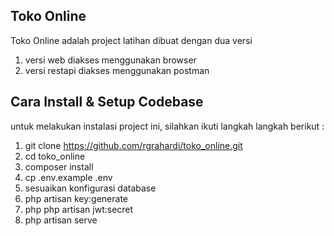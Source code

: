 ## Toko Online
Toko Online adalah project latihan dibuat dengan dua versi
1. versi web diakses menggunakan browser
2. versi restapi diakses menggunakan postman
## Cara Install & Setup Codebase
untuk melakukan instalasi project ini, silahkan ikuti langkah langkah berikut :
1. git clone https://github.com/rgrahardi/toko_online.git
2. cd toko_online
3. composer install
4. cp .env.example .env
5. sesuaikan konfigurasi database
6. php artisan key:generate
7. php php artisan jwt:secret
8. php artisan serve

